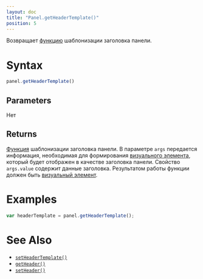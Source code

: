 ```yaml
---
layout: doc
title: "Panel.getHeaderTemplate()"
position: 5
---
```


Возвращает [функцию](../../../Core/Script/) шаблонизации заголовка панели.

# Syntax

```js
panel.getHeaderTemplate()
```

## Parameters

Нет

## Returns

[Функция](../../../Core/Script/) шаблонизации заголовка панели. В параметре `args` передается
информация, необходимая для формирования [визуального элемента](../../../Core/Elements/Element/), который
будет отображен в качестве заголовка панели. Свойство `args.value` содержит данные заголовка.
Результатом работы функции должен быть [визуальный элемент](../../../Core/Elements/Element/).

# Examples

```js
var headerTemplate = panel.getHeaderTemplate();
```

# See Also

* [`setHeaderTemplate()`](../Panel.setHeaderTemplate/)
* [`getHeader()`](../Panel.getHeader/)
* [`setHeader()`](../Panel.setHeader/)
